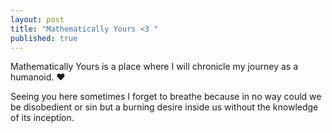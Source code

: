```yaml
---
layout: post
title: "Mathematically Yours <3 "
published: true
---
```

Mathematically Yours is a place where I will chronicle my journey as a humanoid.  :heart: 


Seeing you here sometimes I forget to breathe because in no way could we be disobedient or sin but a burning desire inside us without the knowledge of its inception.

